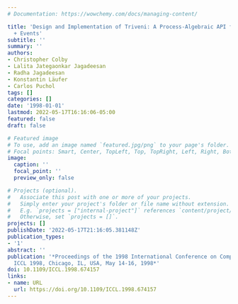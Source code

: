 ```yaml
---
# Documentation: https://wowchemy.com/docs/managing-content/

title: 'Design and Implementation of Triveni: A Process-Algebraic API for Threads
  + Events'
subtitle: ''
summary: ''
authors:
- Christopher Colby
- Lalita Jategaonkar Jagadeesan
- Radha Jagadeesan
- Konstantin Läufer
- Carlos Puchol
tags: []
categories: []
date: '1998-01-01'
lastmod: 2022-05-17T16:16:06-05:00
featured: false
draft: false

# Featured image
# To use, add an image named `featured.jpg/png` to your page's folder.
# Focal points: Smart, Center, TopLeft, Top, TopRight, Left, Right, BottomLeft, Bottom, BottomRight.
image:
  caption: ''
  focal_point: ''
  preview_only: false

# Projects (optional).
#   Associate this post with one or more of your projects.
#   Simply enter your project's folder or file name without extension.
#   E.g. `projects = ["internal-project"]` references `content/project/deep-learning/index.md`.
#   Otherwise, set `projects = []`.
projects: []
publishDate: '2022-05-17T21:16:05.381148Z'
publication_types:
- '1'
abstract: ''
publication: '*Proceedings of the 1998 International Conference on Computer Languages,
  ICCL 1998, Chicago, IL, USA, May 14-16, 1998*'
doi: 10.1109/ICCL.1998.674157
links:
- name: URL
  url: https://doi.org/10.1109/ICCL.1998.674157
---
```

